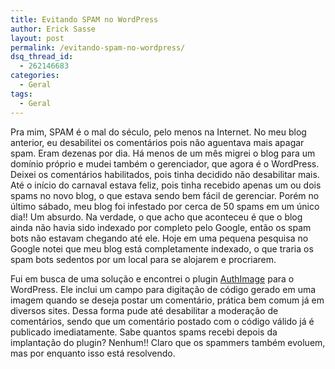 ```yaml
---
title: Evitando SPAM no WordPress
author: Erick Sasse
layout: post
permalink: /evitando-spam-no-wordpress/
dsq_thread_id:
  - 262146683
categories:
  - Geral
tags:
  - Geral
---
```

Pra mim, SPAM &eacute; o mal do s&eacute;culo, pelo menos na Internet. No meu blog anterior, eu desabilitei os coment&aacute;rios pois n&atilde;o aguentava mais apagar spam. Eram dezenas por dia. H&aacute; menos de um m&ecirc;s migrei o blog para um dom&iacute;nio pr&oacute;prio e mudei tamb&eacute;m o gerenciador, que agora &eacute; o WordPress. Deixei os coment&aacute;rios habilitados, pois tinha decidido n&atilde;o desabilitar mais. At&eacute; o in&iacute;cio do carnaval estava feliz, pois tinha recebido apenas um ou dois spams no novo blog, o que estava sendo bem f&aacute;cil de gerenciar. Por&eacute;m no &uacute;ltimo s&aacute;bado, meu blog foi infestado por cerca de 50 spams em um &uacute;nico dia!! Um absurdo. Na verdade, o que acho que aconteceu &eacute; que o blog ainda n&atilde;o havia sido indexado por completo pelo Google, ent&atilde;o os spam bots n&atilde;o estavam chegando at&eacute; ele. Hoje em uma pequena pesquisa no Google notei que meu blog est&aacute; completamente indexado, o que traria os spam bots sedentos por um local para se alojarem e procriarem.

Fui em busca de uma solu&ccedil;&atilde;o e encontrei o plugin [AuthImage][1] para o WordPress. Ele inclui um campo para digita&ccedil;&atilde;o de c&oacute;digo gerado em uma imagem quando se deseja postar um coment&aacute;rio, pr&aacute;tica bem comum j&aacute; em diversos sites. Dessa forma pude at&eacute; desabilitar a modera&ccedil;&atilde;o de coment&aacute;rios, sendo que um coment&aacute;rio postado com o c&oacute;digo v&aacute;lido j&aacute; &eacute; publicado imediatamente. Sabe quantos spams recebi depois da implanta&ccedil;&atilde;o do plugin? Nenhum!! Claro que os spammers tamb&eacute;m evoluem, mas por enquanto isso est&aacute; resolvendo.

 [1]: http://dev.wp-plugins.org/wiki/AuthImage